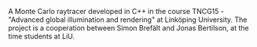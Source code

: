 A Monte Carlo raytracer developed in C++ in the course TNCG15 - "Advanced global illumination and rendering" at Linköping University.
The project is a cooperation between Simon Brefält and Jonas Bertilson, at the time students at LiU.

